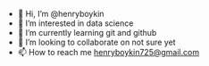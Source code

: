 - 👋 Hi, I’m @henryboykin
- 👀 I’m interested in data science
- 🌱 I’m currently learning git and github
- 💞️ I’m looking to collaborate on not sure yet
- 📫 How to reach me henryboykin725@gmail.com

<!---
henryboykin/henryboykin is a ✨ special ✨ repository because its `README.md` (this file) appears on your GitHub profile.
You can click the Preview link to take a look at your changes.
--->
